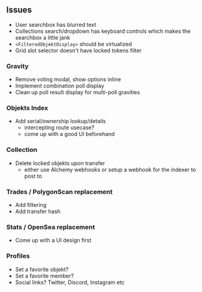 ## Issues

- User searchbox has blurred text
- Collections search/dropdown has keyboard controls which makes the searchbox a little jank
- `<FilteredObjektDisplay>` should be virtualized
- Grid slot selector doesn't have locked tokens filter

### Gravity

- Remove voting modal, show options inline
- Implement combination poll display
- Clean up poll result display for multi-poll gravities

### Objekts Index

- Add serial/ownership lookup/details
  - intercepting route usecase?
  - come up with a good UI beforehand

### Collection

- Delete locked objekts upon transfer
  - either use Alchemy webhooks or setup a webhook for the indexer to post to

### Trades / PolygonScan replacement

- Add filtering
- Add transfer hash

### Stats / OpenSea replacement

- Come up with a UI design first

### Profiles

- Set a favorite objekt?
- Set a favorite member?
- Social links? Twitter, Discord, Instagram etc
